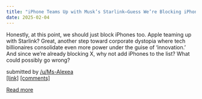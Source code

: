 ```yaml
---
title: "iPhone Teams Up with Musk’s Starlink—Guess We’re Blocking iPhones Too Now"
date: 2025-02-04
---
```

<!-- SC_OFF --><div class="md"><p>Honestly, at this point, we should just block iPhones too. Apple teaming up with Starlink? Great, another step toward corporate dystopia where tech billionaires consolidate even more power under the guise of ‘innovation.’ And since we’re already blocking X, why not add iPhones to the list? What could possibly go wrong?</p> </div><!-- SC_ON --> &#32; submitted by &#32; <a href="https://www.reddit.com/user/Ms-Alexea"> /u/Ms-Alexea </a> <br /> <span><a href="https://www.reddit.com/r/internetdrama/comments/1if23mu/iphone_teams_up_with_musks_starlinkguess_were/">[link]</a></span> &#32; <span><a href="https://www.reddit.com/r/internetdrama/comments/1if23mu/iphone_teams_up_with_musks_starlinkguess_were/">[comments]</a></span>
[Read more](https://www.reddit.com/r/internetdrama/comments/1if23mu/iphone_teams_up_with_musks_starlinkguess_were/)
